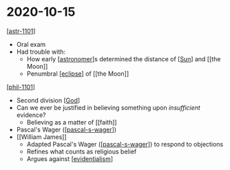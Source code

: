 # 2020-10-15

[[astr-1101]]

- Oral exam
- Had trouble with:
  - How early [[astronomer]]s determined the distance of [[Sun]] and [[the Moon]]
  - Penumbral [[eclipse]] of [[the Moon]]

[[phil-1101]]

- Second division [[God]]
- Can we ever be justified in believing something upon _insufficient_ evidence?
  - Believing as a matter of [[faith]]
- Pascal's Wager ([[pascal-s-wager]])
- [[William James]]
  - Adapted Pascal's Wager ([[pascal-s-wager]]) to respond to objections
  - Refines what counts as religious belief
  - Argues against [[evidentialism]]

[//begin]: # "Autogenerated link references for markdown compatibility"
[astr-1101]: astr-1101 "ASTR 1101 - Intro to the Solar System"
[astronomer]: astronomer "Astronomer"
[sun]: sun "Sun"
[the-moon]: the-moon "The Moon"
[eclipse]: eclipse "Eclipse"
[phil-1101]: phil-1101 "PHIL 1101 - Intro to Philosophy: Knowledge and Reality"
[god]: god "God"
[pascal-s-wager]: pascal-s-wager "Pascal's Wager"
[william-james]: william-james "William James"
[evidentialism]: evidentialism "Evidentialism"
[//end]: # "Autogenerated link references"